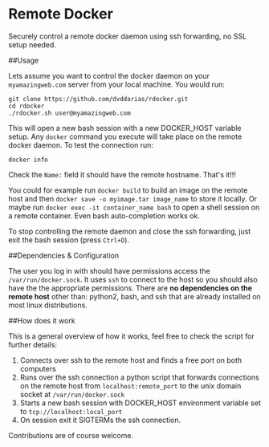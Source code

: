 # Remote Docker

Securely control a remote docker daemon using ssh forwarding, no SSL setup needed.

##Usage

Lets assume you want to control the docker daemon on your `myamazingweb.com` server from your local machine. You would run:

    git clone https://github.com/dvddarias/rdocker.git
    cd rdocker
    ./rdocker.sh user@myamazingweb.com

This will open a new bash session with a new DOCKER_HOST variable setup. Any `docker` command you execute will take place on the remote docker daemon.
To test the connection run:

    docker info

Check the `Name:` field it should have the remote hostname. That's it!!!

You could for example run `docker build` to build an image on the remote host and then `docker save -o myimage.tar image_name` to store it locally.
Or maybe run `docker exec -it container_name bash` to open a shell session on a remote container. Even bash auto-completion works ok.

To stop controlling the remote daemon and close the ssh forwarding, just exit the bash session (press `Ctrl+D`).

##Dependencies & Configuration

The user you log in with should have permissions access the `/var/run/docker.sock`. It uses `ssh` to connect to the host so you should also have the the appropriate permissions. There are **no dependencies on the remote host** other than: python2, bash, and ssh that are already installed on most linux distributions.

##How does it work

This is a general overview of how it works, feel free to check the script for further details:

 1. Connects over ssh to the remote host and finds a free port on both computers
 2. Runs over the ssh connection a python script that forwards connections on the remote host from `localhost:remote_port` to the unix domain socket at `/var/run/docker.sock`
 3. Starts a new bash session with DOCKER_HOST environment variable set to `tcp://localhost:local_port`
 4. On session exit it SIGTERMs the ssh connection.

Contributions are of course welcome.




